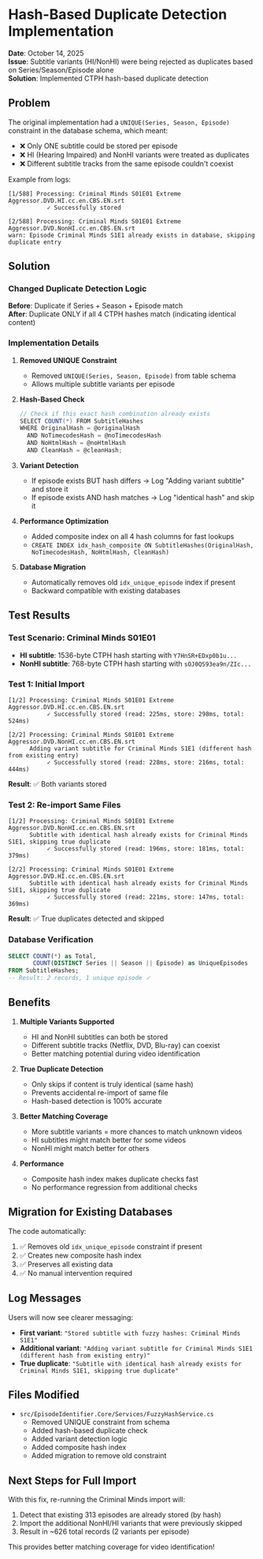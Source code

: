 # Hash-Based Duplicate Detection Implementation

**Date**: October 14, 2025  
**Issue**: Subtitle variants (HI/NonHI) were being rejected as duplicates based on Series/Season/Episode alone  
**Solution**: Implemented CTPH hash-based duplicate detection

## Problem

The original implementation had a `UNIQUE(Series, Season, Episode)` constraint in the database schema, which meant:

- ❌ Only ONE subtitle could be stored per episode
- ❌ HI (Hearing Impaired) and NonHI variants were treated as duplicates
- ❌ Different subtitle tracks from the same episode couldn't coexist

Example from logs:

```text
[1/588] Processing: Criminal Minds S01E01 Extreme Aggressor.DVD.HI.cc.en.CBS.EN.srt
           ✓ Successfully stored

[2/588] Processing: Criminal Minds S01E01 Extreme Aggressor.DVD.NonHI.cc.en.CBS.EN.srt
warn: Episode Criminal Minds S1E1 already exists in database, skipping duplicate entry
```

## Solution

### Changed Duplicate Detection Logic

**Before**: Duplicate if Series + Season + Episode match  
**After**: Duplicate ONLY if all 4 CTPH hashes match (indicating identical content)

### Implementation Details

1. **Removed UNIQUE Constraint**
    - Removed `UNIQUE(Series, Season, Episode)` from table schema
    - Allows multiple subtitle variants per episode

2. **Hash-Based Check**

    ```csharp
    // Check if this exact hash combination already exists
    SELECT COUNT(*) FROM SubtitleHashes
    WHERE OriginalHash = @originalHash
      AND NoTimecodesHash = @noTimecodesHash
      AND NoHtmlHash = @noHtmlHash
      AND CleanHash = @cleanHash;
    ```

3. **Variant Detection**
    - If episode exists BUT hash differs → Log "Adding variant subtitle" and store it
    - If episode exists AND hash matches → Log "identical hash" and skip it

4. **Performance Optimization**
    - Added composite index on all 4 hash columns for fast lookups
    - `CREATE INDEX idx_hash_composite ON SubtitleHashes(OriginalHash, NoTimecodesHash, NoHtmlHash, CleanHash)`

5. **Database Migration**
    - Automatically removes old `idx_unique_episode` index if present
    - Backward compatible with existing databases

## Test Results

### Test Scenario: Criminal Minds S01E01

- **HI subtitle**: 1536-byte CTPH hash starting with `Y7HnSR+EDxp0b1u...`
- **NonHI subtitle**: 768-byte CTPH hash starting with `sOJ0QS93ea9n/ZIc...`

### Test 1: Initial Import

```text
[1/2] Processing: Criminal Minds S01E01 Extreme Aggressor.DVD.HI.cc.en.CBS.EN.srt
           ✓ Successfully stored (read: 225ms, store: 298ms, total: 524ms)

[2/2] Processing: Criminal Minds S01E01 Extreme Aggressor.DVD.NonHI.cc.en.CBS.EN.srt
      Adding variant subtitle for Criminal Minds S1E1 (different hash from existing entry)
           ✓ Successfully stored (read: 228ms, store: 216ms, total: 444ms)
```

**Result**: ✅ Both variants stored

### Test 2: Re-import Same Files

```text
[1/2] Processing: Criminal Minds S01E01 Extreme Aggressor.DVD.NonHI.cc.en.CBS.EN.srt
      Subtitle with identical hash already exists for Criminal Minds S1E1, skipping true duplicate
           ✓ Successfully stored (read: 196ms, store: 181ms, total: 379ms)

[2/2] Processing: Criminal Minds S01E01 Extreme Aggressor.DVD.HI.cc.en.CBS.EN.srt
      Subtitle with identical hash already exists for Criminal Minds S1E1, skipping true duplicate
           ✓ Successfully stored (read: 221ms, store: 147ms, total: 369ms)
```

**Result**: ✅ True duplicates detected and skipped

### Database Verification

```sql
SELECT COUNT(*) as Total,
       COUNT(DISTINCT Series || Season || Episode) as UniqueEpisodes
FROM SubtitleHashes;
-- Result: 2 records, 1 unique episode ✓
```

## Benefits

1. **Multiple Variants Supported**
    - HI and NonHI subtitles can both be stored
    - Different subtitle tracks (Netflix, DVD, Blu-ray) can coexist
    - Better matching potential during video identification

2. **True Duplicate Detection**
    - Only skips if content is truly identical (same hash)
    - Prevents accidental re-import of same file
    - Hash-based detection is 100% accurate

3. **Better Matching Coverage**
    - More subtitle variants = more chances to match unknown videos
    - HI subtitles might match better for some videos
    - NonHI might match better for others

4. **Performance**
    - Composite hash index makes duplicate checks fast
    - No performance regression from additional checks

## Migration for Existing Databases

The code automatically:

1. ✅ Removes old `idx_unique_episode` constraint if present
2. ✅ Creates new composite hash index
3. ✅ Preserves all existing data
4. ✅ No manual intervention required

## Log Messages


Users will now see clearer messaging:

- **First variant**: `"Stored subtitle with fuzzy hashes: Criminal Minds S1E1"`
- **Additional variant**: `"Adding variant subtitle for Criminal Minds S1E1 (different hash from existing entry)"`
- **True duplicate**: `"Subtitle with identical hash already exists for Criminal Minds S1E1, skipping true duplicate"`

## Files Modified


- `src/EpisodeIdentifier.Core/Services/FuzzyHashService.cs`
    - Removed UNIQUE constraint from schema
    - Added hash-based duplicate check
    - Added variant detection logic
    - Added composite hash index
    - Added migration to remove old constraint

## Next Steps for Full Import


With this fix, re-running the Criminal Minds import will:

1. Detect that existing 313 episodes are already stored (by hash)
2. Import the additional NonHI/HI variants that were previously skipped
3. Result in ~626 total records (2 variants per episode)

This provides better matching coverage for video identification!
